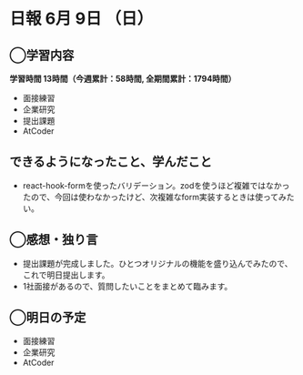 # 日報  6月 9日 （日）

## ◯学習内容

**学習時間  13時間（今週累計：58時間, 全期間累計：1794時間）**

- 面接練習
- 企業研究
- 提出課題
- AtCoder

## できるようになったこと、学んだこと

- react-hook-formを使ったバリデーション。zodを使うほど複雑ではなかったので、今回は使わなかったけど、次複雑なform実装するときは使ってみたい。

## ◯感想・独り言

- 提出課題が完成しました。ひとつオリジナルの機能を盛り込んでみたので、これで明日提出します。
- 1社面接があるので、質問したいことをまとめて臨みます。

## ◯明日の予定

- 面接練習
- 企業研究
- AtCoder
